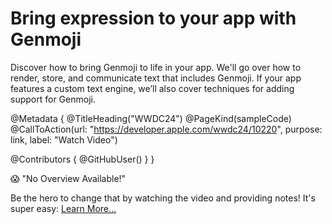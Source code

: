 # Bring expression to your app with Genmoji

Discover how to bring Genmoji to life in your app. We'll go over how to render, store, and communicate text that includes Genmoji. If your app features a custom text engine, we’ll also cover techniques for adding support for Genmoji.

@Metadata {
   @TitleHeading("WWDC24")
   @PageKind(sampleCode)
   @CallToAction(url: "https://developer.apple.com/wwdc24/10220", purpose: link, label: "Watch Video")

   @Contributors {
      @GitHubUser(<replace this with your GitHub handle>)
   }
}

😱 "No Overview Available!"

Be the hero to change that by watching the video and providing notes! It's super easy:
 [Learn More…](https://wwdcnotes.com/documentation/wwdcnotes/contributing)
